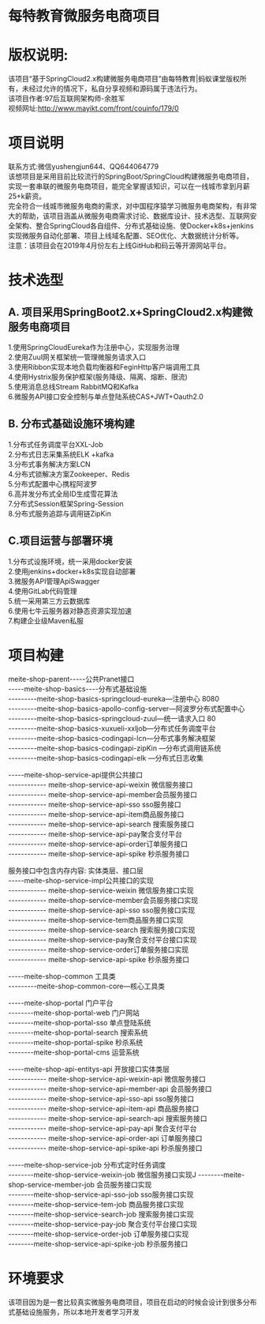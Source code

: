 # 每特教育微服务电商项目
# 版权说明:
该项目“基于SpringCloud2.x构建微服务电商项目”由每特教育|蚂蚁课堂版权所有，未经过允许的情况下，私自分享视频和源码属于违法行为。<br> 
该项目作者:97后互联网架构师-余胜军 <br> 
视频网址:http://www.mayikt.com/front/couinfo/179/0 <br> 
# 项目说明
联系方式:微信yushengjun644、QQ644064779<br> 该想项目是采用目前比较流行的SpringBoot/SpringCloud构建微服务电商项目，实现一套串联的微服务电商项目，能完全掌握该知识，可以在一线城市拿到月薪25+k薪资。<br> 
完全符合一线城市微服务电商的需求，对中国程序猿学习微服务电商架构，有非常大的帮助，该项目涵盖从微服务电商需求讨论、数据库设计、技术选型、互联网安全架构、整合SpringCloud各自组件、分布式基础设施、使Docker+k8s+jenkins实现微服务自动化部署、项目上线域名配置、SEO优化、大数据统计分析等。<br> 
注意：该项目会在2019年4月份左右上线GitHub和码云等开源网站平台。
# 技术选型

## A. 项目采用SpringBoot2.x+SpringCloud2.x构建微服务电商项目
1.使用SpringCloudEureka作为注册中心，实现服务治理<br> 
2.使用Zuul网关框架统一管理微服务请求入口<br> 
3.使用Ribbon实现本地负载均衡器和FeginHttp客户端调用工具<br> 
4.使用Hystrix服务保护框架(服务降级、隔离、熔断、限流)<br> 
5.使用消息总线Stream RabbitMQ和Kafka<br> 
6.微服务API接口安全控制与单点登陆系统CAS+JWT+Oauth2.0<br> 
## B. 分布式基础设施环境构建
1.分布式任务调度平台XXL-Job<br> 
2.分布式日志采集系统ELK +kafka<br> 
3.分布式事务解决方案LCN <br> 
4.分布式锁解决方案Zookeeper、Redis<br> 
5.分布式配置中心携程阿波罗 <br> 
6.高并发分布式全局ID生成雪花算法<br> 
7.分布式Session框架Spring-Session<br> 
8.分布式服务追踪与调用链ZipKin  <br> 

## C.项目运营与部署环境
1.分布式设施环境，统一采用docker安装<br> 
2.使用jenkins+docker+k8s实现自动部署 <br> 
3.微服务API管理ApiSwagger<br> 
4.使用GitLab代码管理 <br> 
5.统一采用第三方云数据库<br> 
6.使用七牛云服务器对静态资源实现加速<br> 
7.构建企业级Maven私服<br> 

# 项目构建

meite-shop-parent-----公共Pranet接口<br> 
-----meite-shop-basics----分布式基础设施<br> 
---------meite-shop-basics-springcloud-eureka—注册中心 8080<br> 
---------meite-shop-basics-apollo-config-server—阿波罗分布式配置中心<br> 
---------meite-shop-basics-springcloud-zuul—统一请求入口 80<br> 
---------meite-shop-basics-xuxueli-xxljob—分布式任务调度平台<br> 
---------meite-shop-basics-codingapi-lcn—分布式事务解决框架<br> 
---------meite-shop-basics-codingapi-zipKin  —分布式调用链系统<br> 
---------meite-shop-basics-codingapi-elk  —分布式日志收集<br> 

-----meite-shop-service-api提供公共接口<br> 
------------ meite-shop-service-api-weixin 微信服务接口<br> 
------------ meite-shop-service-api-member会员服务接口<br> 
------------ meite-shop-service-api-sso  sso服务接口<br> 
------------ meite-shop-service-api-item商品服务接口<br> 
------------ meite-shop-service-api-search 搜索服务接口<br> 
------------ meite-shop-service-api-pay聚合支付平台<br> 
------------ meite-shop-service-api-order订单服务接口<br> 
------------ meite-shop-service-api-spike 秒杀服务接口<br> 

服务接口中包含内存内容: 实体类层、接口层 <br> 
-----meite-shop-service-impl公共接口的实现<br> 
------------ meite-shop-service-weixin 微信服务接口实现<br> 
------------ meite-shop-service-member会员服务接口实现<br> 
------------ meite-shop-service-api-sso  sso服务接口实现<br> 
------------ meite-shop-service-tem商品服务接口实现<br> 
------------ meite-shop-service-search 搜索服务接口实现<br> 
------------ meite-shop-service-pay聚合支付平台接口实现<br> 
------------ meite-shop-service-order订单服务接口实现<br> 
------------ meite-shop-service-api-spike 秒杀服务接口<br> 

-----meite-shop-common 工具类<br> 
---------meite-shop-common-core—核心工具类<br> 

-----meite-shop-portal 门户平台<br> 
--------meite-shop-portal-web 门户网站 <br> 
--------meite-shop-portal-sso 单点登陆系统 <br> 
--------meite-shop-portal-search 搜索系统<br> 
--------meite-shop-portal-spike 秒杀系统<br> 
--------meite-shop-portal-cms 运营系统 <br> 

-----meite-shop-api-entitys-api 开放接口实体类层<br> 
------------ meite-shop-service-api-weixin-api 微信服务接口<br> 
------------ meite-shop-service-api-member-api 会员服务接口<br> 
------------ meite-shop-service-api-sso-api  sso服务接口<br> 
------------ meite-shop-service-api-item-api 商品服务接口<br> 
------------ meite-shop-service-api-search-api 搜索服务接口<br> 
------------ meite-shop-service-api-pay-api 聚合支付平台<br> 
------------ meite-shop-service-api-order-api 订单服务接口<br> 
------------ meite-shop-service-api-spike-api  秒杀服务接口<br> 

-----meite-shop-service-job 分布式定时任务调度<br> 
--------meite-shop-service-weixin-job 微信服务接口实现J
--------meite-shop-service-member-job 会员服务接口实现<br> 
--------meite-shop-service-api-sso-job  sso服务接口实现<br> 
--------meite-shop-service-tem-job 商品服务接口实现<br> 
--------meite-shop-service-search-job 搜索服务接口实现<br> 
--------meite-shop-service-pay-job 聚合支付平台接口实现<br> 
--------meite-shop-service-order-job 订单服务接口实现<br> 
--------meite-shop-service-api-spike-job 秒杀服务接口<br> 
# 环境要求
该项目因为是一套比较真实微服务电商项目，项目在启动的时候会设计到很多分布式基础设施服务，所以本地开发者学习开发
